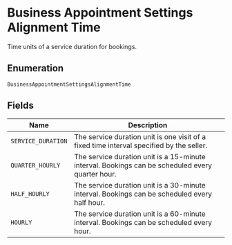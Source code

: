 
# Business Appointment Settings Alignment Time

Time units of a service duration for bookings.

## Enumeration

`BusinessAppointmentSettingsAlignmentTime`

## Fields

| Name | Description |
|  --- | --- |
| `SERVICE_DURATION` | The service duration unit is one visit of a fixed time interval specified by the seller. |
| `QUARTER_HOURLY` | The service duration unit is a 15-minute interval. Bookings can be scheduled every quarter hour. |
| `HALF_HOURLY` | The service duration unit is a 30-minute interval. Bookings can be scheduled every half hour. |
| `HOURLY` | The service duration unit is a 60-minute interval. Bookings can be scheduled every hour. |


